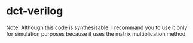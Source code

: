 # dct-verilog
Note: Although this code is synthesisable, I recommand you to use it only for simulation purposes because it uses the matrix multiplication method.
